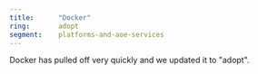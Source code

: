 ```yaml
---
title:      "Docker"
ring:       adopt
segment:    platforms-and-aoe-services
---
```


Docker has pulled off very quickly and we updated it to "adopt".
